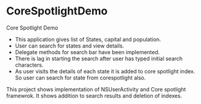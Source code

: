 # CoreSpotlightDemo
Core Spotlight Demo

- This application gives list of States, capital and population.
- User can search for states and view details. 
- Delegate methods for search bar have been implemented. 
- There is lag in starting the search after user has typed initial search characters. 
- As user visits the details of each state it is added to core spotlight index. So user can search for state from corespotlight also.

This project shows implementation of NSUserActivity and Core spotlight framewrok. It shows addition to search results and deletion of indexes.
